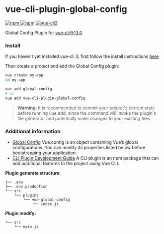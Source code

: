 # vue-cli-plugin-global-config
[![npm](https://img.shields.io/npm/v/vue-cli-plugin-global-config.svg) ![npm](https://img.shields.io/npm/dm/vue-cli-plugin-global-config.svg)](https://www.npmjs.com/package/vue-cli-plugin-global-config) [![vue-cli3](https://img.shields.io/badge/vue--cli-3.x-brightgreen.svg)](https://github.com/vuejs/vue-cli)

  Global Config Plugin for [vue-cli@^3.0](https://cli.vuejs.org)


### Install

If you haven't yet installed vue-cli 3, first follow the install instructions [here](https://cli.vuejs.org/guide/installation.html)

Then create a project and add the Global Config plugin:

```bash
vue create my-app
cd my-app

vue add global-config
# or
vue add vue-cli-plugin-global-config
```

> **Warning**:
  It is recommended to commit your project's current state before running vue
  add, since the command will invoke the plugin's file generator and potentially
  make changes to your existing files.


### Additional information

* [Global Config](https://vuejs.org/v2/api/#Global-Config)
  Vue.config is an object containing Vue’s global configurations. You can modify
  its properties listed below before bootstrapping your application:
* [CLI Plugin Development Guide](https://cli.vuejs.org/dev-guide/plugin-dev.html#cli-plugin)
  A CLI plugin is an npm package that can add additional features to the project
  using Vue CLI.

**Plugin generate structure:**
```
├── .env
├── .env.production
└── src
    └── plugins
        └── vue-global-config
            └── index.js
```


**Plugin modify:**
```
└── src
    └── main.js
```
